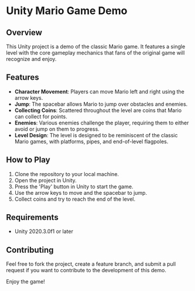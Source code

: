 # Unity Mario Game Demo

## Overview
This Unity project is a demo of the classic Mario game. It features a single level with the core gameplay mechanics that fans of the original game will recognize and enjoy.

## Features
- **Character Movement**: Players can move Mario left and right using the arrow keys.
- **Jump**: The spacebar allows Mario to jump over obstacles and enemies.
- **Collecting Coins**: Scattered throughout the level are coins that Mario can collect for points.
- **Enemies**: Various enemies challenge the player, requiring them to either avoid or jump on them to progress.
- **Level Design**: The level is designed to be reminiscent of the classic Mario games, with platforms, pipes, and end-of-level flagpoles.

## How to Play
1. Clone the repository to your local machine.
2. Open the project in Unity.
3. Press the 'Play' button in Unity to start the game.
4. Use the arrow keys to move and the spacebar to jump.
5. Collect coins and try to reach the end of the level.

## Requirements
- Unity 2020.3.0f1 or later

## Contributing
Feel free to fork the project, create a feature branch, and submit a pull request if you want to contribute to the development of this demo.

Enjoy the game!
